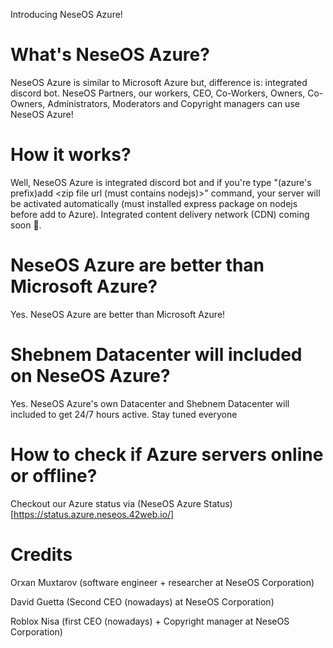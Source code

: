 Introducing NeseOS Azure!

# What's NeseOS Azure?

NeseOS Azure is similar to Microsoft Azure but, difference is: integrated discord bot. NeseOS Partners, our workers, CEO, Co-Workers, Owners, Co-Owners, Administrators, Moderators and Copyright managers can use NeseOS Azure!

# How it works?

Well, NeseOS Azure is integrated discord bot and if you're type "(azure's prefix)add <zip file url (must contains nodejs)>" command, your server will be activated automatically (must installed express package on nodejs before add to Azure). Integrated content delivery network (CDN) coming soon 👀. 

# NeseOS Azure are better than Microsoft Azure?

Yes. NeseOS Azure are better than Microsoft Azure!

# Shebnem Datacenter will included on NeseOS Azure?

Yes. NeseOS Azure's own Datacenter and Shebnem Datacenter will included to get 24/7 hours active. Stay tuned everyone


# How to check if Azure servers online or offline?

Checkout our Azure status via (NeseOS Azure Status)[https://status.azure.neseos.42web.io/]



# Credits

Orxan Muxtarov (software engineer + researcher at NeseOS Corporation)

David Guetta (Second CEO (nowadays) at NeseOS Corporation)

Roblox Nisa (first CEO (nowadays) + Copyright manager at NeseOS Corporation)






















